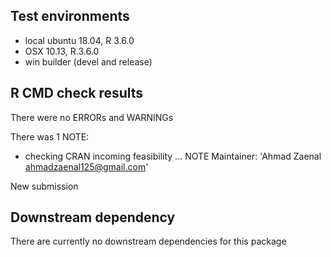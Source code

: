 ## Test environments
* local ubuntu 18.04, R 3.6.0
* OSX 10.13, R.3.6.0
* win builder (devel and release)

## R CMD check results
There were no ERRORs and WARNINGs

There was 1 NOTE:

* checking CRAN incoming feasibility ... NOTE
Maintainer: 'Ahmad Zaenal <ahmadzaenal125@gmail.com>'

New submission


## Downstream dependency
There are currently no downstream dependencies for this package

